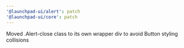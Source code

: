 ```yaml
---
'@launchpad-ui/alert': patch
'@launchpad-ui/core': patch
---
```


Moved .Alert-close class to its own wrapper div to avoid Button styling collisions
